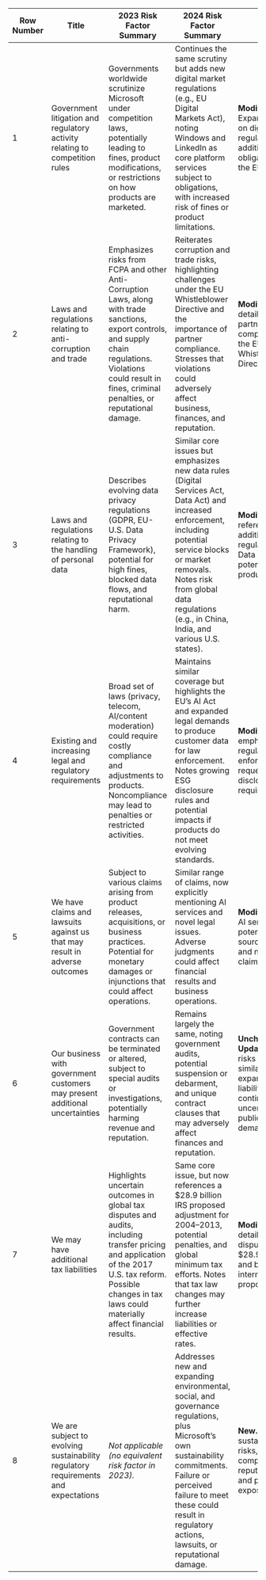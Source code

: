 | Row Number | Title                                                                              | 2023 Risk Factor Summary                                                                                                                                                                                                                                       | 2024 Risk Factor Summary                                                                                                                                                                                                                                                                                       | Change                                                                                                                                                                |
|------------|-------------------------------------------------------------------------------------|--------------------------------------------------------------------------------------------------------------------------------------------------------------------------------------------------------------------------------------------------------------------|----------------------------------------------------------------------------------------------------------------------------------------------------------------------------------------------------------------------------------------------------------------------------------------------------------------|-----------------------------------------------------------------------------------------------------------------------------------------------------------------------|
| 1          | Government litigation and regulatory activity relating to competition rules         | Governments worldwide scrutinize Microsoft under competition laws, potentially leading to fines, product modifications, or restrictions on how products are marketed.                                                                                           | Continues the same scrutiny but adds new digital market regulations (e.g., EU Digital Markets Act), noting Windows and LinkedIn as core platform services subject to obligations, with increased risk of fines or product limitations.                                                                          | **Modified.** Expanded focus on digital market regulations and additional obligations under the EU DMA.                                                                                   |
| 2          | Laws and regulations relating to anti-corruption and trade                          | Emphasizes risks from FCPA and other Anti-Corruption Laws, along with trade sanctions, export controls, and supply chain regulations. Violations could result in fines, criminal penalties, or reputational damage.                                               | Reiterates corruption and trade risks, highlighting challenges under the EU Whistleblower Directive and the importance of partner compliance. Stresses that violations could adversely affect business, finances, and reputation.                                                                                | **Modified.** Added detail regarding partner compliance and the EU Whistleblower Directive.                                                                                               |
| 3          | Laws and regulations relating to the handling of personal data                      | Describes evolving data privacy regulations (GDPR, EU-U.S. Data Privacy Framework), potential for high fines, blocked data flows, and reputational harm.                                                                                                          | Similar core issues but emphasizes new data rules (Digital Services Act, Data Act) and increased enforcement, including potential service blocks or market removals. Notes risk from global data regulations (e.g., in China, India, and various U.S. states).                                                   | **Modified.** More references to additional EU regulations (DSA, Data Act) and potential for product blocks.                                                                                 |
| 4          | Existing and increasing legal and regulatory requirements                           | Broad set of laws (privacy, telecom, AI/content moderation) could require costly compliance and adjustments to products. Noncompliance may lead to penalties or restricted activities.                                                                           | Maintains similar coverage but highlights the EU’s AI Act and expanded legal demands to produce customer data for law enforcement. Notes growing ESG disclosure rules and potential impacts if products do not meet evolving standards.                                                                          | **Modified.** Greater emphasis on EU AI regulations, law enforcement requests, and ESG disclosure requirements.                                                                            |
| 5          | We have claims and lawsuits against us that may result in adverse outcomes          | Subject to various claims arising from product releases, acquisitions, or business practices. Potential for monetary damages or injunctions that could affect operations.                                                                                        | Similar range of claims, now explicitly mentioning AI services and novel legal issues. Adverse judgments could affect financial results and business operations.                                                                                                         | **Modified.** Added AI services as a potential new source of litigation and novel legal claims.                                                                                             |
| 6          | Our business with government customers may present additional uncertainties         | Government contracts can be terminated or altered, subject to special audits or investigations, potentially harming revenue and reputation.                                                                                                                     | Remains largely the same, noting government audits, potential suspension or debarment, and unique contract clauses that may adversely affect finances and reputation.                                                                                                   | **Unchanged/Minor Updates.** Core risks remain similar; slight expansions on liability limits and continuing uncertainty in public-sector demand.                                          |
| 7          | We may have additional tax liabilities                                              | Highlights uncertain outcomes in global tax disputes and audits, including transfer pricing and application of the 2017 U.S. tax reform. Possible changes in tax laws could materially affect financial results.                                               | Same core issue, but now references a $28.9 billion IRS proposed adjustment for 2004–2013, potential penalties, and global minimum tax efforts. Notes that tax law changes may further increase liabilities or effective rates.                                                                                 | **Modified.** New details on IRS dispute (proposed $28.9B liability) and broader international tax proposals.                                                                               |
| 8          | We are subject to evolving sustainability regulatory requirements and expectations  | *Not applicable (no equivalent risk factor in 2023).*                                                                                                                                                                                                           | Addresses new and expanding environmental, social, and governance regulations, plus Microsoft’s own sustainability commitments. Failure or perceived failure to meet these could result in regulatory actions, lawsuits, or reputational damage.                                                               | **New.** Introduces sustainability risks, including compliance costs, reputational harm, and possible legal exposure.                                                                      |